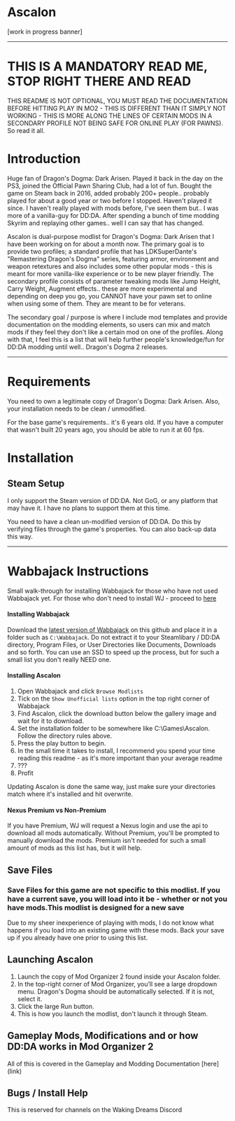 # Ascalon

[work in progress banner]

---

# THIS IS A MANDATORY READ ME, STOP RIGHT THERE AND READ

THIS README IS NOT OPTIONAL, YOU MUST READ THE DOCUMENTATION BEFORE HITTING PLAY IN MO2 - THIS IS DIFFERENT THAN IT SIMPLY NOT WORKING - THIS IS MORE ALONG THE LINES OF CERTAIN MODS IN A SECONDARY PROFILE NOT BEING SAFE FOR ONLINE PLAY (FOR PAWNS). So read it all.

# Introduction

Huge fan of Dragon's Dogma: Dark Arisen. Played it back in the day on the PS3, joined the Official Pawn Sharing Club, had a lot of fun. Bought the game on Steam back in 2016, added probably 200+ people.. probably played for about a good year or two before I stopped. Haven't played it since. I haven't really played with mods before, I've seen them but.. I was more of a vanilla-guy for DD:DA. After spending a bunch of time modding Skyrim and replaying other games.. well I can say that has changed.

Ascalon is dual-purpose modlist for Dragon's Dogma: Dark Arisen that I have been working on for about a month now. The primary goal is to provide two profiles; a standard profile that has LDKSuperDante's "Remastering Dragon's Dogma" series, featuring armor, environment and weapon retextures and also includes some other popular mods - this is meant for more vanilla-like experience or to be new player friendly. The secondary profile consists of parameter tweaking mods like Jump Height, Carry Weight, Augment effects.. these are more experimental and depending on deep you go, you CANNOT have your pawn set to online when using some of them. They are meant to be for veterans.

The secondary goal / purpose is where I include mod templates and provide documentation on the modding elements, so users can mix and match mods if they feel they don't like a certain mod on one of the profiles. Along with that, I feel this is a list that will help further people's knowledge/fun for DD:DA modding until well.. Dragon's Dogma 2 releases.

---

# Requirements

You need to own a legitimate copy of Dragon's Dogma: Dark Arisen. Also, your installation needs to be clean / unmodified. 

For the base game's requirements.. it's 6 years old. If you have a computer that wasn't built 20 years ago, you should be able to run it at 60 fps.

# Installation

## Steam Setup

I only support the Steam version of DD:DA. Not GoG, or any platform that may have it. I have no plans to support them at this time.

You need to have a clean un-modified version of DD:DA. Do this by verifying files through the game's properties. You can also back-up data this way. 

---

# Wabbajack Instructions

Small walk-through for installing Wabbajack for those who have not used Wabbajack yet. For those who don't need to install WJ - proceed to [here](#Save-Files)

#### Installing Wabbajack

Download the [latest version of Wabbajack]((https://github.com/wabbajack-tools/wabbajack/releases)) on this github and place it in a folder such as `C:\Wabbajack`. Do not extract it to your Steamlibary / DD:DA directory, Program Files, or User Directories like Documents, Downloads and so forth. You can use an SSD to speed up the process, but for such a small list you don't really NEED one.

#### Installing Ascalon 

1. Open Wabbajack and click `Browse Modlists`
2. Tick on the `Show Unofficial lists` option in the top right corner of Wabbajack
3. Find Ascalon, click the download button below the gallery image and wait for it to download.
4. Set the installation folder to be somewhere like C:\Games\Ascalon. Follow the directory rules above.
5. Press the play button to begin.
6. In the small time it takes to install, I recommend you spend your time reading this readme - as it's more important than your average readme
7. ???
8. Profit

Updating Ascalon is done the same way, just make sure your directories match where it's installed and hit overwrite.

#### Nexus Premium vs Non-Premium

If you have Premium, WJ will request a Nexus login and use the api to download all mods automatically. Without Premium, you'll be prompted to manually download the mods. Premium isn't needed for such a small amount of mods as this list has, but it will help.


## Save Files

### **Save Files for this game are not specific to this modlist. If you have a current save, you will load into it be - whether or not you have mods.This modlist is designed for a new save**

Due to my sheer inexperience of playing with mods, I do not know what happens if you load into an existing game with these mods. Back your save up if you already have one prior to using this list.

## Launching Ascalon

1. Launch the copy of Mod Organizer 2 found inside your Ascalon folder.
2. In the top-right corner of Mod Organizer, you’ll see a large dropdown menu. Dragon's Dogma should be automatically selected. If it is not, select it.
3. Click the large Run button.
4. This is how you launch the modlist, don't launch it through Steam.


## Gameplay Mods, Modifications and or how DD:DA works in Mod Organizer 2

All of this is covered in the Gameplay and Modding Documentation [here] (link)

## Bugs / Install Help

This is reserved for channels on the Waking Dreams Discord
